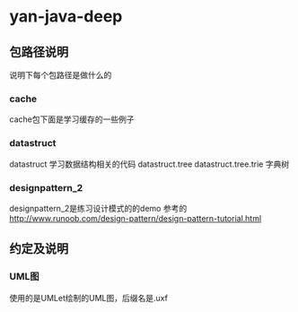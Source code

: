 # yan-java-deep


## 包路径说明
说明下每个包路径是做什么的

### cache
cache包下面是学习缓存的一些例子

### datastruct
datastruct    学习数据结构相关的代码
datastruct.tree
datastruct.tree.trie    字典树

### designpattern_2
designpattern_2是练习设计模式的的demo
参考的  http://www.runoob.com/design-pattern/design-pattern-tutorial.html


## 约定及说明

### UML图
使用的是UMLet绘制的UML图，后缀名是.uxf


